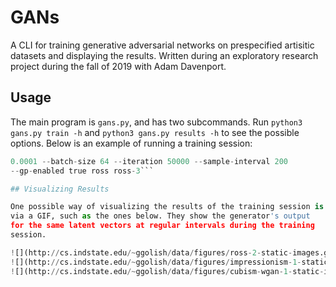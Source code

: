 # GANs

A CLI for training generative adversarial networks on prespecified
artisitic datasets and displaying the results. Written during an
exploratory research project during the fall of 2019 with Adam Davenport.

## Usage

The main program is `gans.py`, and has two subcommands. Run `python3
gans.py train -h` and `python3 gans.py results -h` to see the possible
options. Below is an example of running a training session:
```./gans.py train --image-size 64 --nfeatures 32 --learning-rate
0.0001 --batch-size 64 --iteration 50000 --sample-interval 200
--gp-enabled true ross ross-3```

## Visualizing Results

One possible way of visualizing the results of the training session is
via a GIF, such as the ones below. They show the generator's output
for the same latent vectors at regular intervals during the training
session.

![](http://cs.indstate.edu/~ggolish/data/figures/ross-2-static-images.gif)
![](http://cs.indstate.edu/~ggolish/data/figures/impressionism-1-static-images.gif)
![](http://cs.indstate.edu/~ggolish/data/figures/cubism-wgan-1-static-images.gif)

